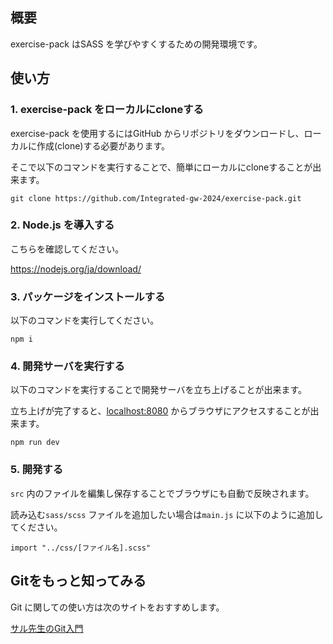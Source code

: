 ## 概要
exercise-pack はSASS を学びやすくするための開発環境です。


## 使い方
### 1. exercise-pack をローカルにcloneする
exercise-pack を使用するにはGitHub からリポジトリをダウンロードし、ローカルに作成(clone)する必要があります。

そこで以下のコマンドを実行することで、簡単にローカルにcloneすることが出来ます。

```
git clone https://github.com/Integrated-gw-2024/exercise-pack.git
```

### 2. Node.js を導入する

こちらを確認してください。

https://nodejs.org/ja/download/

### 3. パッケージをインストールする

以下のコマンドを実行してください。

```
npm i
```

### 4. 開発サーバを実行する

以下のコマンドを実行することで開発サーバを立ち上げることが出来ます。

立ち上げが完了すると、[localhost:8080](http://localhost:8080/) からブラウザにアクセスすることが出来ます。

```
npm run dev
```

### 5. 開発する

`src` 内のファイルを編集し保存することでブラウザにも自動で反映されます。

読み込む`sass/scss` ファイルを追加したい場合は`main.js` に以下のように追加してください。

```
import "../css/[ファイル名].scss"
```

## Gitをもっと知ってみる
Git に関しての使い方は次のサイトをおすすめします。

[サル先生のGit入門](https://backlog.com/ja/git-tutorial/)
